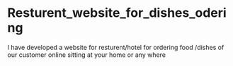 # Resturent_website_for_dishes_odering
I have developed a website for resturent/hotel for ordering food /dishes of our customer online sitting at your home or any where
